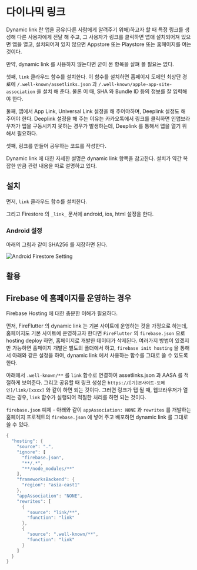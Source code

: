 # 다이나믹 링크

Dynamic link 란 앱을 공유(다른 사람에게 알려주기 위해)하고자 할 때 특정 링크를 생성해 다른 사용자에게 전달 해 주고, 그 사용자가 링크를 클릭하면 앱애 설치되어져 있으면 앱을 열고, 설치되어져 있지 않으면 Appstore 또는 Playstore 또는 홈페이지를 여는 것이다.

만약, dynamic link 를 사용하지 않는다면 굳이 본 항목을 살펴 볼 필요는 없다.

첫째, `link` 클라우드 함수를 설치한다.
이 함수를 설치하면 홈페이지 도메인 최상단 경로에 `/.well-known/assetlinks.json` 과 `/.well-known/apple-app-site-association` 을 설치 해 준다. 물론 이 때, SHA 와 Bundle ID 등의 정보를 잘 입력해야 한다.

둘째, 앱에서 App Link, Universal Link 설정을 해 주어야하며, Deeplink 설정도 해 주어야 한다. Deeplink 설정을 해 주는 이유는 카카오톡에서 링크를 클릭하면 인앱브라우저가 앱을 구동시키지 못하는 경우가 발생하는데, Deeplink 를 통해서 앱을 열기 위해서 필요하다.

셋째, 링크를 만들어 공유하는 코드를 작성한다.

Dynamic link 에 대한 자세한 설명은 dynamic link 항목을 참고한다. 설치가 약간 복잡한 만큼 관련 내용을 따로 설명하고 있다.




## 설치

먼저, `link` 클라우드 함수를 설치한다.

그리고 Firestore 의 `_link_` 문서에 android, ios, html 설정을 한다.

### Android 설정


아래의 그림과 같이 SHA256 를 저장하면 된다.

![Android Firestore Setting](https://github.com/thruthesky/fireflutter/blob/main/docs/assets/images/dynamic_link_android.jpg?raw=true)



## 활용




## Firebase 에 홈페이지를 운영하는 경우

Firebase Hosting 에 대한 충분한 이해가 필요하다.

먼저, FireFlutter 의 dynamic link 는 기본 사이트에 운영하는 것을 가정으로 하는데, 홈페이지도 기본 사이트에 운영하고자 한다면 `FireFlutter` 의 `firebase.json` 으로 hosting deploy 하면, 홈페이지로 개발한 데이터가 삭제된다. 여러가지 방법이 있겠지만 가능하면 홈페이지 개발은 별도의 폴더에서 하고, `firebase init hosting` 을 통해서 아래와 같은 설정을 하여, dynamic link 에서 사용하는 함수를 그대로 쓸 수 있도록 한다.

아래에서 `.well-known/**` 를 `link` 함수로 연결하여 assetlinks.json 과 AASA 를 적절하게 보여준다. 그리고 공유할 때 링크 생성은 `https://[기]본사이트-도메인]/link/[xxxx]` 와 같이 하면 되는 것이다. 그러면 링크가 탭 될 때, 웹브라우저가 열리는 경우, `link` 함수가 실행되어 적절한 처리를 하면 되는 것이다.

`firebase.json` 예제 - 아래와 같이 `appAssociation: NONE` 과 `rewrites` 를 개발하는 홈페이지 프로젝트의 `firebase.json` 에 넣어 주고 배포하면 dynamic link 를 그대로 쓸 수 있다.

```dart
{
  "hosting": {
    "source": ".",
    "ignore": [
      "firebase.json",
      "**/.*",
      "**/node_modules/**"
    ],
    "frameworksBackend": {
      "region": "asia-east1"
    },
    "appAssociation": "NONE",
    "rewrites": [
      {
        "source": "link/**",
        "function": "link"
      },
      {
        "source": ".well-known/**",
        "function": "link"
      }
    ]
  }
}
```